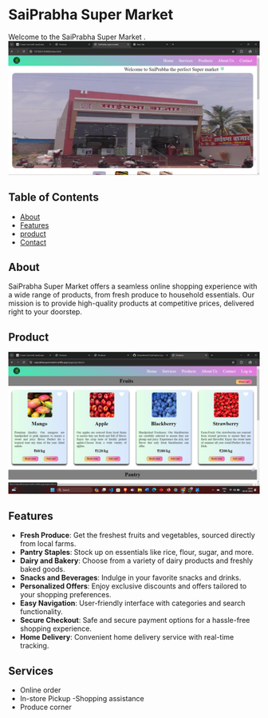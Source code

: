 # SaiPrabha Super Market 

Welcome to the  SaiPrabha Super Market .
![screenshot](./img/index/readme.png)

## Table of Contents
- [About](#about)
- [Features](#features)
- [product](#product)
- [Contact](#contact)

## About

SaiPrabha Super Market offers a seamless online shopping experience with a wide range of products, from fresh produce to household essentials. Our mission is to provide high-quality products at competitive prices, delivered right to your doorstep.

## Product
![screenshot](./img/index/product.png)

## Features

- **Fresh Produce**: Get the freshest fruits and vegetables, sourced directly from local farms.
- **Pantry Staples**: Stock up on essentials like rice, flour, sugar, and more.
- **Dairy and Bakery**: Choose from a variety of dairy products and freshly baked goods.
- **Snacks and Beverages**: Indulge in your favorite snacks and drinks.
- **Personalized Offers**: Enjoy exclusive discounts and offers tailored to your shopping preferences.
- **Easy Navigation**: User-friendly interface with categories and search functionality.
- **Secure Checkout**: Safe and secure payment options for a hassle-free shopping experience.
- **Home Delivery**: Convenient home delivery service with real-time tracking.

## Services
- Online order
- In-store Pickup
-Shopping assistance
- Produce corner

